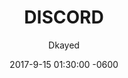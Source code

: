 ---
layout: blog
title: DISCORD
author: Dkayed
image: https://i.imgur.com/0KKQsOi.png
category: header
comments: false
date: 2017-9-15 01:30:00 -0600
description: ADD PAGE DESCRIPTION HERE - MAX 150 CHARS
keywords: discord, community, chat, players, information, tournaments, find friends
permalink: /discord/
---